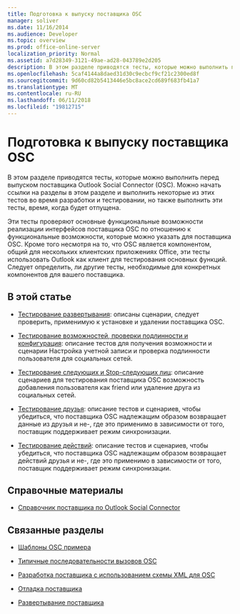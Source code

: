 ```yaml
---
title: Подготовка к выпуску поставщика OSC
manager: soliver
ms.date: 11/16/2014
ms.audience: Developer
ms.topic: overview
ms.prod: office-online-server
localization_priority: Normal
ms.assetid: a7d28349-3121-49ae-ad28-043789e2d205
description: В этом разделе приводятся тесты, которые можно выполнить перед выпуском поставщика Outlook Social Connector (OSC).
ms.openlocfilehash: 5caf4144a8daed31d30c9ecbcf9cf21c2300ed8f
ms.sourcegitcommit: 9d60cd82b5413446e5bc8ace2cd689f683fb41a7
ms.translationtype: MT
ms.contentlocale: ru-RU
ms.lasthandoff: 06/11/2018
ms.locfileid: "19812715"
---
```

# <a name="getting-ready-to-release-an-osc-provider"></a>Подготовка к выпуску поставщика OSC

В этом разделе приводятся тесты, которые можно выполнить перед выпуском поставщика Outlook Social Connector (OSC). Можно начать ссылки на разделы в этом разделе и выполнить некоторые из этих тестов во время разработки и тестировании, но также выполнить эти тесты, время, когда будет отпущена. 

Эти тесты проверяют основные функциональные возможности реализации интерфейсов поставщика OSC по отношению к функциональные возможности, которые можно указать для поставщика OSC. Кроме того несмотря на то, что OSC является компонентом, общий для нескольких клиентских приложениях Office, эти тесты использовать Outlook как клиент для тестирования основных функций. Следует определить, ли другие тесты, необходимые для конкретных компонентов для вашего поставщика.
  
## <a name="in-this-section"></a>В этой статье

- [Тестирование развертывания](testing-deployment.md): описаны сценарии, следует проверить, применимую к установке и удалении поставщика OSC.
    
- [Тестирование возможностей, проверки подлинности и конфигурация](testing-capabilities-authentication-and-configuration.md): описание тестов для получения возможности и сценарии Настройка учетной записи и проверка подлинности пользователя для социальных сетей.
    
- [Тестирование следующих и Stop-следующих лиц](testing-following-and-stop-following-persons.md): описание сценариев для тестирования поставщика OSC возможность добавления пользователя как friend или удаление друга из социальных сетей. 
    
- [Тестирование друзья](testing-friends.md): описание тестов и сценариев, чтобы убедиться, что поставщика OSC надлежащим образом возвращает данные из друзья и не-, где это применимо в зависимости от того, поставщик поддерживает режим синхронизации.
    
- [Тестирование действий](testing-activities.md): описание тестов и сценариев, чтобы убедиться, что поставщика OSC надлежащим образом возвращает действий друзья и не-, где это применимо в зависимости от того, поставщик поддерживает режим синхронизации.
    
## <a name="reference"></a>Справочные материалы

- [Справочник поставщика по Outlook Social Connector](outlook-social-connector-provider-reference-0.md)
  
## <a name="related-sections"></a>Связанные разделы

- [Шаблоны OSC примера](osc-sample-templates.md)
  
- [Типичные последовательности вызовов OSC](osc-typical-calling-sequences.md)
  
- [Разработка поставщика с использованием схемы XML для OSC](developing-a-provider-with-the-osc-xml-schema.md)
  
- [Отладка поставщика](debugging-a-provider.md)
  
- [Развертывание поставщика](deploying-a-provider.md)
  

